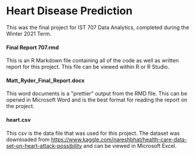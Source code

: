 # Heart Disease Prediction  
This was the final project for IST 707 Data Analytics, completed during the Winter 2021 Term.  

#### Final Report 707.rmd
This is an R Markdown file containing all of the code as well as written report for this project.  This file can be viewed within R or R Studio.

#### Matt_Ryder_Final_Report.docx
This word documents is a "prettier" output from the RMD file.  This can be opened in Microsoft Word and is the best format for reading the report on the project.

#### heart.csv
This csv is the data file that was used for this project.  The dataset was downloaded from https://www.kaggle.com/nareshbhat/health-care-data-set-on-heart-attack-possibility and can be viewed in Microsoft Excel.

